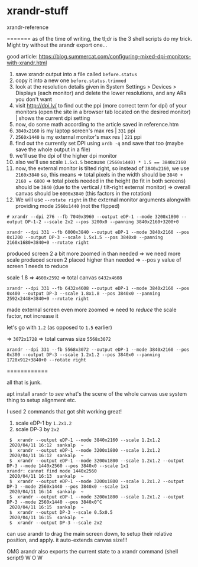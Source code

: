 # xrandr-stuff
xrandr-reference

=======
as of the time of writing, the tl;dr is the 3 shell scripts do my trick. Might try without the arandr export one...

good article: https://blog.summercat.com/configuring-mixed-dpi-monitors-with-xrandr.html

 1. save xrandr output into a file called `before.status`
 2. copy it into a new one `before.status.trimmed`
 3. look at the resolution details given in System Settings > Devices > Displays (each monitor) and delete the lower resolutions, and any ARs you don't want
 4. visit http://dpi.lv/ to find out the ppi (more correct term for dpi) of your monitors (open the site in a browser tab located on the desired monitor) | shows the current dpi setting
 5. now, do some math according to the article saved in reference.htm
 6. `3840x2160` is my laptop screen's max res    | `331` ppi
 7. `2560x1440` is my external monitor's max res | `221` ppi
 8. find out the currently set DPI using `xrdb -q` and save that too (maybe save the whole output in a file)
 9. we'll use the dpi of the higher dpi monitor
10. also we'll use scale `1.5x1.5` because `(2560x1440) * 1.5 == 3840x2160`
11. now, the external monitor is tilted right, so instead of `3840x2160`, we use `2160x3840` so, this means
    => total pixels in the width should be `3840 + 2160 = 6000`
    => total pixels needed in the height (to fit in both screens) should be `3840` (due to the vertical / tilt-right external monitor)
    => overall canvas should be `6000x3840` (this factors in the rotation)
12. We will use `--rotate right` in the external monitor arguments alongwith providing mode `2560x1440` (not the flipped)

```
# xrandr --dpi 276 --fb 7040x3960 --output eDP-1 --mode 3200x1800 --output DP-1-2 --scale 2x2 --pos 3200x0 --panning 3840x2160+3200+0
```
```
xrandr --dpi 331 --fb 6000x3840 --output eDP-1 --mode 3840x2160 --pos 0x1200 --output DP-3 --scale 1.5x1.5 --pos 3840x0 --panning 2160x1680+3840+0 --rotate right
```
produced screen 2 a bit more zoomed in than needed => we need more scale
produced screen 2 placed higher than needed => --pos y value of screen 1 needs to reduce

scale 1.8 => `4608x2592`
=> total canvas `6432x4608`

```
xrandr --dpi 331 --fb 6432x4608 --output eDP-1 --mode 3840x2160 --pos 0x400 --output DP-3 --scale 1.8x1.8 --pos 3840x0 --panning 2592x2448+3840+0 --rotate right
```
made external screen even more zoomed => need to _reduce_ the scale factor, not increase it

let's go with `1.2` (as opposed to `1.5` earlier)

=> `3072x1728`
=> total canvas size `5568x3072`

```
xrandr --dpi 331 --fb 5568x3072 --output eDP-1 --mode 3840x2160 --pos 0x300 --output DP-3 --scale 1.2x1.2 --pos 3840x0 --panning 1728x912+3840+0 --rotate right
```
============

all that is junk.

apt install `arandr` to _see_ what's the scene of the whole canvas
use system thing to setup alignment etc.

I used 2 commands that got shit working great!

1) scale eDP-1 by `1.2x1.2`
2) scale DP-3 by `2x2`

```
 $  xrandr --output eDP-1 --mode 3840x2160 --scale 1.2x1.2
 2020/04/11 16:12  sankalp  ~ 
 $  xrandr --output eDP-1 --mode 3200x1800 --scale 1.2x1.2
 2020/04/11 16:12  sankalp  ~ 
 $  xrandr --output eDP-1 --mode 3200x1800 --scale 1.2x1.2 --output DP-3 --mode 1440x2560 --pos 3840x0 --scale 1x1
xrandr: cannot find mode 1440x2560
 2020/04/11 16:13  sankalp  ~ 
 $  xrandr --output eDP-1 --mode 3200x1800 --scale 1.2x1.2 --output DP-3 --mode 2560x1440 --pos 3840x0 --scale 1x1
 2020/04/11 16:14  sankalp  ~ 
 $  xrandr --output eDP-1 --mode 3200x1800 --scale 1.2x1.2 --output DP-3 --mode 2560x1440 --pos 3840x0^C
 2020/04/11 16:15  sankalp  ~ 
 $  xrandr --output DP-3 --scale 0.5x0.5
 2020/04/11 16:15  sankalp  ~ 
 $  xrandr --output DP-3 --scale 2x2
```

can use arandr to drag the main screen down, to setup their relative position, and apply.
it auto-extends canvas size!!!

OMG arandr also exports the current state to a xrandr command (shell script!)
W O W
